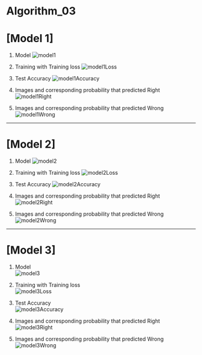 # Algorithm_03


# [Model 1]
1. Model
![model1](https://user-images.githubusercontent.com/91395200/172941768-70bec813-4315-4073-aeb9-49548c9d0c5c.png)

2. Training with Training loss
![model1Loss](https://user-images.githubusercontent.com/91395200/172941796-fd2fa8c1-aa0c-4107-93b8-a810984df186.png)

3. Test Accuracy
![model1Accuracy](https://user-images.githubusercontent.com/91395200/172941903-63bb43a5-c544-42a6-b806-2c9c50022d9c.png)

4. Images and corresponding probability that predicted Right
![model1Right](https://user-images.githubusercontent.com/91395200/172941960-088fa982-5167-4ea2-abfe-f43f7d605457.png)

5.  Images and corresponding probability that predicted Wrong
![model1Wrong](https://user-images.githubusercontent.com/91395200/172941973-ff430f4f-4cb2-4cdc-89cf-28fa86f33b15.png)

---
# [Model 2]
1. Model 
![model2](https://user-images.githubusercontent.com/91395200/172942003-1443db84-8980-45f9-a05c-560cd564d6bc.png)

2. Training with Training loss 
![model2Loss](https://user-images.githubusercontent.com/91395200/172942029-d8dd61d9-3f66-49d0-ad10-ba1f6b1a2e38.png)

3. Test Accuracy 
![model2Accuracy](https://user-images.githubusercontent.com/91395200/172942041-c0154109-3297-42bb-b4cc-ea16e382dd61.png)

4. Images and corresponding probability that predicted Right 
![model2Right](https://user-images.githubusercontent.com/91395200/172942053-b6b67813-37cc-4f79-8245-7506038a850a.png)

5.  Images and corresponding probability that predicted Wrong 
![model2Wrong](https://user-images.githubusercontent.com/91395200/172942086-a08de8c5-9476-40ea-9518-df839fc7d889.png)

---
# [Model 3]
1. Model  
![model3](https://user-images.githubusercontent.com/91395200/172942118-cac983ea-49c6-4114-92d5-d147c57cdb37.png)

2. Training with Training loss  
![model3Loss](https://user-images.githubusercontent.com/91395200/172942169-e0b68f24-3345-4567-85bf-d9470376ce1a.png)

3. Test Accuracy  
![model3Accuracy](https://user-images.githubusercontent.com/91395200/172942177-d738a189-e5b1-42e2-b46d-409d1dd4113d.png)

4. Images and corresponding probability that predicted Right 
![model3Right](https://user-images.githubusercontent.com/91395200/172942199-d8716253-7ed6-40cd-97c0-93e68841a2f0.png)

5.  Images and corresponding probability that predicted Wrong 
![model3Wrong](https://user-images.githubusercontent.com/91395200/172942246-edf203f4-4ee7-4226-b025-64d8e9416bd6.png)

